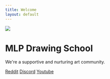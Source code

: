```yaml
---
title: Welcome
layout: default
---
```


<div class="mb-10">
  <img class="w-40 max-w-full mx-auto my-6" src="/logo.png"/>
  <hgroup class="text-center">
    <h1 class="text-3xl font-bold mb-2">MLP Drawing School</h1>
    <p class="text-xl">We're a supportive and nurturing art community.</p>
  </hgroup>
  <div class="flex justify-center">
    <a class="block px-4 py-2" target="_blank" href="https://www.reddit.com/r/MLPdrawingschool/">Reddit</a>
    <a class="block px-4 py-2" target="_blank" href="https://discord.gg/PhtDzZwbBR">Discord</a>
    <a class="block px-4 py-2" target="_blank" href="https://www.youtube.com/channel/UCgwjWwwYwrgnNZX6VegUMWQ">Youtube</a>
  </div>
  <FinelineGallery/>
</div>
